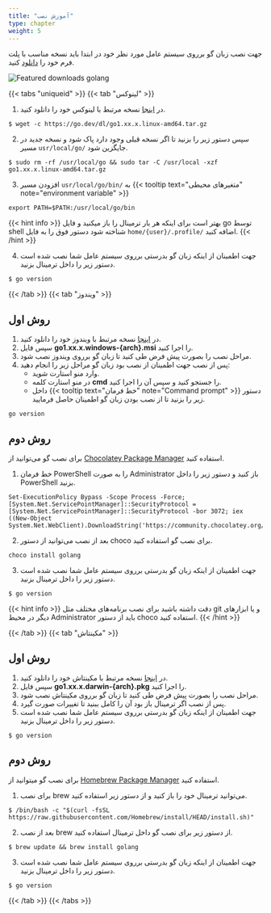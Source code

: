 ```yaml
---
title: "آموزش نصب"
type: chapter
weight: 5
---
```


جهت نصب زبان گو برروی سیستم عامل مورد نظر خود در ابتدا باید نسخه مناسب با پلت فرم خود را [دانلود](https://go.dev/dl/) کنید.

![Featured downloads golang](../assets/img/content/installation/1.png)

{{< tabs "uniqueid" >}}
{{< tab "لینوکس" >}}

1. در [اینجا](https://go.dev/dl/) نسخه مرتبط با لینوکس خود را دانلود کنید.
```shell
$ wget -c https://go.dev/dl/go1.xx.x.linux-amd64.tar.gz
```
2. سپس دستور زیر را بزنید تا اگر نسخه قبلی وجود دارد پاک شود و نسخه جدید در مسیر `usr/local/go/` جایگزین شود.
```shell
$ sudo rm -rf /usr/local/go && sudo tar -C /usr/local -xzf go1.xx.x.linux-amd64.tar.gz
```
3. افزودن مسیر `usr/local/go/bin/` به  {{< tooltip text="متغیرهای محیطی" note="environment variable" >}}
```shell
export PATH=$PATH:/usr/local/go/bin
```

{{< hint info >}}
بهتر است برای اینکه هر بار ترمینال را باز میکنید و فایل go توسط shell شناخته شود دستور فوق را به فایل `home/{user}/.profile/` اضافه کنید.
{{< /hint >}}

4. جهت اطمینان از اینکه زبان گو بدرستی برروی سیستم عامل  شما نصب شده است دستور زیر را داخل ترمینال بزنید.
```shell
$ go version
```

{{< /tab >}}
{{< tab "ویندوز" >}}
## روش اول
1. در [اینجا](https://go.dev/dl/) نسخه مرتبط با ویندوز خود را دانلود کنید.
2. سپس فایل **go1.xx.x.windows-{arch}.msi** را اجرا کنید.
3. مراحل نصب را بصورت پیش فرض طی کنید تا زبان گو برروی ویندوز نصب شود.
4. پس از نصب جهت اطمینان از نصب بود زبان گو مراحل زیر را انجام دهید:
	-  وارد منو استارت شوید.
	- در منو استارت کلمه **cmd** را جستجو کنید و سپس آن را اجرا کنید.
	- داخل {{< tooltip text="خط فرمان" note="Command prompt" >}} دستور زیر را بزنید تا از نصب بودن زبان گو اطمینان حاصل فرمایید.

```shell
go version
```

## روش دوم
برای نصب گو می‌توانید از [Chocolatey Package Manager](https://community.chocolatey.org/) استفاده کنید.
1. خط فرمان PowerShell را به صورت Administrator باز کنید و دستور زیر را داخل PowerShell بزنید.

```shell
Set-ExecutionPolicy Bypass -Scope Process -Force; [System.Net.ServicePointManager]::SecurityProtocol = [System.Net.ServicePointManager]::SecurityProtocol -bor 3072; iex ((New-Object System.Net.WebClient).DownloadString('https://community.chocolatey.org/install.ps1'))
```

2. بعد از نصب می‌توانید از دستور choco برای نصب گو استفاده کنید.

```shell
choco install golang
```

3. جهت اطمینان از اینکه زبان گو بدرستی برروی سیستم عامل  شما نصب شده است دستور زیر را داخل ترمینال بزنید.


```shell
$ go version
```

{{< hint info >}}
دقت داشته باشید برای نصب برنامه‌های مختلف مثل git و یا ابزارهای دیگر در محیط Administrator باید از دستور choco استفاده کنید.
{{< /hint >}}


{{< /tab >}}
{{< tab "مکینتاش" >}}

## روش اول
1. در [اینجا](https://go.dev/dl/) نسخه مرتبط با مکینتاش خود را دانلود کنید.
2. سپس فایل **go1.xx.x.darwin-{arch}.pkg** را اجرا کنید.
3. مراحل نصب را بصورت پیش فرض طی کنید تا زبان گو برروی مکینتاش نصب شود.
4. پس از نصب اگر ترمینال باز بود آن را کامل ببنید تا تغییرات صورت گیرد.
5. جهت اطمینان از اینکه زبان گو بدرستی برروی سیستم عامل  شما نصب شده است دستور زیر را داخل ترمینال بزنید.

```shell
$ go version
```

## روش دوم
برای نصب گو میتوانید از [Homebrew Package Manager](https://brew.sh/) استفاده کنید. 
1. برای نصب brew می‌توانید ترمینال خود را باز کنید و از دستور زیر استفاده کنید.

```shell
$ /bin/bash -c "$(curl -fsSL https://raw.githubusercontent.com/Homebrew/install/HEAD/install.sh)"
```

2. بعد از نصب brew از دستور زیر برای نصب گو داخل ترمینال استفاده کنید.

```shell
$ brew update && brew install golang
```

3. جهت اطمینان از اینکه زبان گو بدرستی برروی سیستم عامل  شما نصب شده است دستور زیر را داخل ترمینال بزنید.


```shell
$ go version
```


{{< /tab >}}
{{< /tabs >}}
